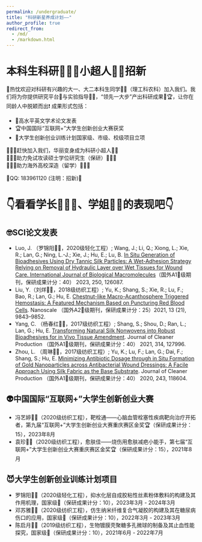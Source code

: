 ```yaml
---
permalink: /undergraduate/
title: "科研新星养成计划——"
author_profile: true
redirect_from: 
  - /md/
  - /markdown.html
---
```

 


# 本科生科研🦸🏻‍♂️小超人🦸🏻招新
🙌热忱欢迎对科研有兴趣的大一、大二本科生同学👦👧（理工科农科）加入我们。我们将为你提供研究平台🧪与实验指导👨‍🏫，“领先一大步”产出科研成果🥇🏆，让你在同龄人中脱颖而出❗ 成果形式包括：
- 📰高水平英文学术论文发表
- 🏆中国国际“互联网+”大学生创新创业大赛获奖
- 👑大学生创新创业训练计划国家级、市级、校级项目立项


🦸🏻‍♂️赶快加入我们，华丽变身成为科研小超人🦸🏻  
👩🏼‍🎓助力免试攻读硕士学位研究生（保研）👨🏻‍🎓  
👨🏻‍🎓助力海外高校深造（留学）👩🏼‍🎓  

📣QQ: 183961120 (注明：招新)📱


 
# 👇看看学长🦸🏻‍♂️、学姐🦸🏻的表现吧👇
## 🤓SCI论文发表
- Luo, J. （罗锦阳👩‍🔬，2020级轻化工程）; Wang, J.; Li, Q.; Xiong, L.; Xie, R.; Lan, G.; Ning, L.-J.; Xie, J.; Hu, E.; Lu, B. [In Situ Generation of Bioadhesives Using Dry Tannic Silk Particles: A Wet-Adhesion Strategy Relying on Removal of Hydraulic Layer over Wet Tissues for Wound Care. International Journal of Biological Macromolecules](https://doi.org/10.1016/j.ijbiomac.2023.126087)（国外A1🥇级期刊，保研成果计分：40） 2023, 250, 126087.
- Liu, Y.（刘烊👨‍🔬，2018级纺织工程）; Yu, K.; Shang, S.; Xie, R.; Lu, F.; Bao, R.; Lan, G.; Hu, E. [Chestnut-like Macro-Acanthosphere Triggered Hemostasis: A Featured Mechanism Based on Puncturing Red Blood Cells](https://doi.org/10.1039/D1NR01148K). Nanoscale （国外A2🥈级期刊，保研成果计分：25）2021, 13 (21), 9843–9852.
- Yang, C. （杨春红👩‍🔬，2017级纺织工程）; Shang, S.; Shou, D.; Ran, L.; Lan, G.; Hu, E. [Transforming Natural Silk Nonwovens into Robust Bioadhesives for in Vivo Tissue Amendment](https://doi.org/10.1016/j.jclepro.2021.127996). Journal of Cleaner Production （国外A1🥇级期刊，保研成果计分：40） 2021, 314, 127996.
- Zhou, L. （周琳👩‍🔬，2017级纺织工程）; Yu, K.; Lu, F.; Lan, G.; Dai, F.; Shang, S.; Hu, E. [Minimizing Antibiotic Dosage through in Situ Formation of Gold Nanoparticles across Antibacterial Wound Dressings: A Facile Approach Using Silk Fabric as the Base Substrate](https://doi.org/10.1016/j.jclepro.2019.118604). Journal of Cleaner Production （国外A1🥇级期刊，保研成果计分：40） 2020, 243, 118604.



## 👽中国国际“互联网+”大学生创新创业大赛
- 冯艺婷👩‍🔬（2020级纺织工程），靶栓通——心脑血管栓塞性疾病靶向治疗开拓者，第九届“互联网+”大学生创新创业大赛重庆赛区金奖🏆（保研成果计分：15），2023年8月
- 袁珍👩‍🔬（2020级纺织工程），愈肤佳——烧伤用愈肤减疤小能手，第七届“互联网+”大学生创新创业大赛重庆赛区金奖🏆（保研成果计分：15），2021年8月



## 😈大学生创新创业训练计划项目
- 罗锦阳👩‍🔬（2020级轻化工程），抑水化层自成胶粘性丝素粉体敷料的构建及其作用机理，国家级👑（保研成果计分：10），2023年3月 - 2024年3月
- 邓苏雅👩‍🔬（2020级纺织工程），仿生纳米纤维复合气凝胶的构建及其在糖尿病伤口的应用，国家级👑（保研成果计分：10），2022年3月 - 2023年3月
- 陈启月👩‍🔬（2019级纺织工程），生物镀膜壳聚糖多孔微球的制备及其止血性能探究，国家级👑（保研成果计分：10），2021年6月 - 2022年7月
